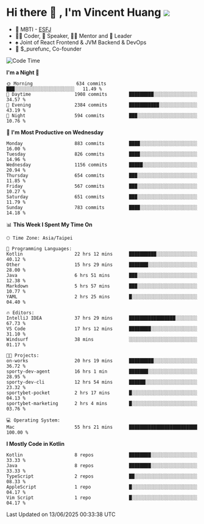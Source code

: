 # Hi there 👋 , I'm Vincent Huang ![](https://komarev.com/ghpvc/?username=Jian-Min-Huang)
- 👀 MBTI - [ESFJ](https://www.16personalities.com/esfj-personality)
- 👨‍💻 Coder, 🎤 Speaker, 👨‍🏫 Mentor and 🚀 Leader
- ♠️ Joint of React Frontend & JVM Backend & DevOps
- 💼 $_purefunc, Co-founder

<!--START_SECTION:waka-->
![Code Time](http://img.shields.io/badge/Code%20Time-5%2C442%20hrs%2058%20mins-blue)

**I'm a Night 🦉** 

```text
🌞 Morning                634 commits         ███░░░░░░░░░░░░░░░░░░░░░░   11.49 % 
🌆 Daytime                1908 commits        █████████░░░░░░░░░░░░░░░░   34.57 % 
🌃 Evening                2384 commits        ███████████░░░░░░░░░░░░░░   43.19 % 
🌙 Night                  594 commits         ███░░░░░░░░░░░░░░░░░░░░░░   10.76 % 
```
📅 **I'm Most Productive on Wednesday** 

```text
Monday                   883 commits         ████░░░░░░░░░░░░░░░░░░░░░   16.00 % 
Tuesday                  826 commits         ████░░░░░░░░░░░░░░░░░░░░░   14.96 % 
Wednesday                1156 commits        █████░░░░░░░░░░░░░░░░░░░░   20.94 % 
Thursday                 654 commits         ███░░░░░░░░░░░░░░░░░░░░░░   11.85 % 
Friday                   567 commits         ███░░░░░░░░░░░░░░░░░░░░░░   10.27 % 
Saturday                 651 commits         ███░░░░░░░░░░░░░░░░░░░░░░   11.79 % 
Sunday                   783 commits         ████░░░░░░░░░░░░░░░░░░░░░   14.18 % 
```


📊 **This Week I Spent My Time On** 

```text
🕑︎ Time Zone: Asia/Taipei

💬 Programming Languages: 
Kotlin                   22 hrs 12 mins      ██████████░░░░░░░░░░░░░░░   40.12 % 
Other                    15 hrs 29 mins      ███████░░░░░░░░░░░░░░░░░░   28.00 % 
Java                     6 hrs 51 mins       ███░░░░░░░░░░░░░░░░░░░░░░   12.38 % 
Markdown                 5 hrs 57 mins       ███░░░░░░░░░░░░░░░░░░░░░░   10.77 % 
YAML                     2 hrs 25 mins       █░░░░░░░░░░░░░░░░░░░░░░░░   04.40 % 

🔥 Editors: 
IntelliJ IDEA            37 hrs 29 mins      █████████████████░░░░░░░░   67.73 % 
VS Code                  17 hrs 12 mins      ████████░░░░░░░░░░░░░░░░░   31.10 % 
Windsurf                 38 mins             ░░░░░░░░░░░░░░░░░░░░░░░░░   01.17 % 

🐱‍💻 Projects: 
on-works                 20 hrs 19 mins      █████████░░░░░░░░░░░░░░░░   36.72 % 
sporty-dev-agent         16 hrs 1 min        ███████░░░░░░░░░░░░░░░░░░   28.95 % 
sporty-dev-cli           12 hrs 54 mins      ██████░░░░░░░░░░░░░░░░░░░   23.32 % 
sportybet-pocket         2 hrs 17 mins       █░░░░░░░░░░░░░░░░░░░░░░░░   04.13 % 
sportybet-marketing      2 hrs 4 mins        █░░░░░░░░░░░░░░░░░░░░░░░░   03.76 % 

💻 Operating System: 
Mac                      55 hrs 21 mins      █████████████████████████   100.00 % 
```

**I Mostly Code in Kotlin** 

```text
Kotlin                   8 repos             ████████░░░░░░░░░░░░░░░░░   33.33 % 
Java                     8 repos             ████████░░░░░░░░░░░░░░░░░   33.33 % 
TypeScript               2 repos             ██░░░░░░░░░░░░░░░░░░░░░░░   08.33 % 
AppleScript              1 repo              █░░░░░░░░░░░░░░░░░░░░░░░░   04.17 % 
Vim Script               1 repo              █░░░░░░░░░░░░░░░░░░░░░░░░   04.17 % 
```




 Last Updated on 13/06/2025 00:33:38 UTC
<!--END_SECTION:waka-->
